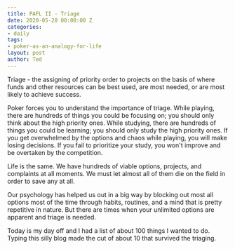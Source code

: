 ```yaml
---
title: PAFL II - Triage
date: 2020-05-28 00:00:00 Z
categories:
- daily
tags:
- poker-as-an-analogy-for-life
layout: post
author: Ted
---
```


Triage - the assigning of priority order to projects on the basis of where funds and other resources can be best used, are most needed, or are most likely to achieve success.

Poker forces you to understand the importance of triage. While playing, there are hundreds of things you could be focusing on; you should only think about the high priority ones. While studying, there are hundreds of things you could be learning; you should only study the high priority ones. If you get overwhelmed by the options and chaos while playing, you will make losing decisions. If you fail to prioritize your study, you won't improve and be overtaken by the competition.

Life is the same. We have hundreds of viable options, projects, and complaints at all moments. We must let almost all of them die on the field in order to save any at all.

Our psychology has helped us out in a big way by blocking out most all options most of the time through habits, routines, and a mind that is pretty repetitive in nature. But there are times when your unlimited options are apparent and triage is needed.

Today is my day off and I had a list of about 100 things I wanted to do. Typing this silly blog made the cut of about 10 that survived the triaging. 
